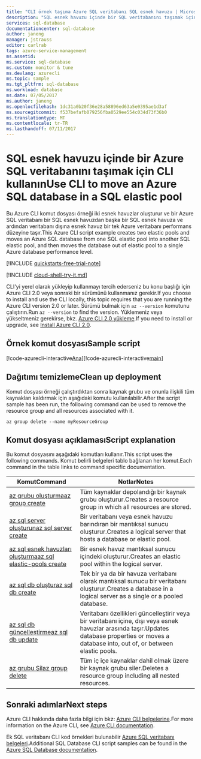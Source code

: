 ```yaml
---
title: "CLI örnek taşıma Azure SQL veritabanı SQL esnek havuzu | Microsoft Docs"
description: "SQL esnek havuzu içinde bir SQL veritabanını taşımak için azure CLI örnek betik"
services: sql-database
documentationcenter: sql-database
author: janeng
manager: jstrauss
editor: carlrab
tags: azure-service-management
ms.assetid: 
ms.service: sql-database
ms.custom: monitor & tune
ms.devlang: azurecli
ms.topic: sample
ms.tgt_pltfrm: sql-database
ms.workload: database
ms.date: 07/05/2017
ms.author: janeng
ms.openlocfilehash: 1dc31a0b20f36e28a58896ed63a5e0395ae1d3af
ms.sourcegitcommit: f537befafb079256fba0529ee554c034d73f36b0
ms.translationtype: MT
ms.contentlocale: tr-TR
ms.lasthandoff: 07/11/2017
---
```

# <a name="use-cli-to-move-an-azure-sql-database-in-a-sql-elastic-pool"></a><span data-ttu-id="f1d8e-103">SQL esnek havuzu içinde bir Azure SQL veritabanını taşımak için CLI kullanın</span><span class="sxs-lookup"><span data-stu-id="f1d8e-103">Use CLI to move an Azure SQL database in a SQL elastic pool</span></span>

<span data-ttu-id="f1d8e-104">Bu Azure CLI komut dosyası örneği iki esnek havuzlar oluşturur ve bir Azure SQL veritabanı bir SQL esnek havuzdan başka bir SQL esnek havuza ve ardından veritabanı dışına esnek havuz bir tek Azure veritabanı performans düzeyine taşır.</span><span class="sxs-lookup"><span data-stu-id="f1d8e-104">This Azure CLI script example creates two elastic pools and moves an Azure SQL database from one SQL elastic pool into another SQL elastic pool, and then moves the database out of elastic pool to a single Azure database performance level.</span></span> 

[!INCLUDE [quickstarts-free-trial-note](../../../includes/quickstarts-free-trial-note.md)]

[!INCLUDE [cloud-shell-try-it.md](../../../includes/cloud-shell-try-it.md)]

<span data-ttu-id="f1d8e-105">CLI'yi yerel olarak yükleyip kullanmayı tercih ederseniz bu konu başlığı için Azure CLI 2.0 veya sonraki bir sürümünü kullanmanız gerekir.</span><span class="sxs-lookup"><span data-stu-id="f1d8e-105">If you choose to install and use the CLI locally, this topic requires that you are running the Azure CLI version 2.0 or later.</span></span> <span data-ttu-id="f1d8e-106">Sürümü bulmak için `az --version` komutunu çalıştırın.</span><span class="sxs-lookup"><span data-stu-id="f1d8e-106">Run `az --version` to find the version.</span></span> <span data-ttu-id="f1d8e-107">Yüklemeniz veya yükseltmeniz gerekirse, bkz. [Azure CLI 2.0 yükleme]( /cli/azure/install-azure-cli).</span><span class="sxs-lookup"><span data-stu-id="f1d8e-107">If you need to install or upgrade, see [Install Azure CLI 2.0]( /cli/azure/install-azure-cli).</span></span> 

## <a name="sample-script"></a><span data-ttu-id="f1d8e-108">Örnek komut dosyası</span><span class="sxs-lookup"><span data-stu-id="f1d8e-108">Sample script</span></span>

<span data-ttu-id="f1d8e-109">[!code-azurecli-interactive[Ana](../../../cli_scripts/sql-database/move-database-between-pools/move-database-between-pools.sh "veritabanı havuzları arasında taşıma")]</span><span class="sxs-lookup"><span data-stu-id="f1d8e-109">[!code-azurecli-interactive[main](../../../cli_scripts/sql-database/move-database-between-pools/move-database-between-pools.sh "Move database between pools")]</span></span>

## <a name="clean-up-deployment"></a><span data-ttu-id="f1d8e-110">Dağıtımı temizleme</span><span class="sxs-lookup"><span data-stu-id="f1d8e-110">Clean up deployment</span></span>

<span data-ttu-id="f1d8e-111">Komut dosyası örneği çalıştırdıktan sonra kaynak grubu ve onunla ilişkili tüm kaynakları kaldırmak için aşağıdaki komutu kullanılabilir.</span><span class="sxs-lookup"><span data-stu-id="f1d8e-111">After the script sample has been run, the following command can be used to remove the resource group and all resources associated with it.</span></span>

```azurecli-interactive
az group delete --name myResourceGroup
```

## <a name="script-explanation"></a><span data-ttu-id="f1d8e-112">Komut dosyası açıklaması</span><span class="sxs-lookup"><span data-stu-id="f1d8e-112">Script explanation</span></span>

<span data-ttu-id="f1d8e-113">Bu komut dosyasını aşağıdaki komutları kullanır.</span><span class="sxs-lookup"><span data-stu-id="f1d8e-113">This script uses the following commands.</span></span> <span data-ttu-id="f1d8e-114">Komut belirli belgeleri tablo bağlanan her komut.</span><span class="sxs-lookup"><span data-stu-id="f1d8e-114">Each command in the table links to command specific documentation.</span></span>

| <span data-ttu-id="f1d8e-115">Komut</span><span class="sxs-lookup"><span data-stu-id="f1d8e-115">Command</span></span> | <span data-ttu-id="f1d8e-116">Notlar</span><span class="sxs-lookup"><span data-stu-id="f1d8e-116">Notes</span></span> |
|---|---|
| [<span data-ttu-id="f1d8e-117">az grubu oluşturma</span><span class="sxs-lookup"><span data-stu-id="f1d8e-117">az group create</span></span>](https://docs.microsoft.com/cli/azure/group#create) | <span data-ttu-id="f1d8e-118">Tüm kaynaklar depolandığı bir kaynak grubu oluşturur.</span><span class="sxs-lookup"><span data-stu-id="f1d8e-118">Creates a resource group in which all resources are stored.</span></span> |
| [<span data-ttu-id="f1d8e-119">az sql server oluşturun</span><span class="sxs-lookup"><span data-stu-id="f1d8e-119">az sql server create</span></span>](https://docs.microsoft.com/cli/azure/sql/server#create) | <span data-ttu-id="f1d8e-120">Bir veritabanı veya esnek havuzu barındıran bir mantıksal sunucu oluşturur.</span><span class="sxs-lookup"><span data-stu-id="f1d8e-120">Creates a logical server that hosts a database or elastic pool.</span></span> |
| [<span data-ttu-id="f1d8e-121">az sql esnek havuzları oluşturma</span><span class="sxs-lookup"><span data-stu-id="f1d8e-121">az sql elastic-pools create</span></span>](https://docs.microsoft.com/cli/azure/sql/elastic-pool#create) | <span data-ttu-id="f1d8e-122">Bir esnek havuz mantıksal sunucu içindeki oluşturur.</span><span class="sxs-lookup"><span data-stu-id="f1d8e-122">Creates an elastic pool within the logical server.</span></span> |
| [<span data-ttu-id="f1d8e-123">az sql db oluştur</span><span class="sxs-lookup"><span data-stu-id="f1d8e-123">az sql db create</span></span>](https://docs.microsoft.com/cli/azure/sql/db#create) | <span data-ttu-id="f1d8e-124">Tek bir ya da bir havuza veritabanı olarak mantıksal sunucu bir veritabanı oluşturur.</span><span class="sxs-lookup"><span data-stu-id="f1d8e-124">Creates a database in a logical server as a single or a pooled database.</span></span> |
| [<span data-ttu-id="f1d8e-125">az sql db güncelleştirme</span><span class="sxs-lookup"><span data-stu-id="f1d8e-125">az sql db update</span></span>](https://docs.microsoft.com/cli/azure/sql/db#update) | <span data-ttu-id="f1d8e-126">Veritabanı özellikleri güncelleştirir veya bir veritabanı içine, dışı veya esnek havuzlar arasında taşır.</span><span class="sxs-lookup"><span data-stu-id="f1d8e-126">Updates database properties or moves a database into, out of, or between elastic pools.</span></span> |
| [<span data-ttu-id="f1d8e-127">az grubu Sil</span><span class="sxs-lookup"><span data-stu-id="f1d8e-127">az group delete</span></span>](https://docs.microsoft.com/cli/azure/vm/extension#set) | <span data-ttu-id="f1d8e-128">Tüm iç içe kaynaklar dahil olmak üzere bir kaynak grubu siler.</span><span class="sxs-lookup"><span data-stu-id="f1d8e-128">Deletes a resource group including all nested resources.</span></span> |

## <a name="next-steps"></a><span data-ttu-id="f1d8e-129">Sonraki adımlar</span><span class="sxs-lookup"><span data-stu-id="f1d8e-129">Next steps</span></span>

<span data-ttu-id="f1d8e-130">Azure CLI hakkında daha fazla bilgi için bkz: [Azure CLI belgelerine](https://docs.microsoft.com/cli/azure/overview).</span><span class="sxs-lookup"><span data-stu-id="f1d8e-130">For more information on the Azure CLI, see [Azure CLI documentation](https://docs.microsoft.com/cli/azure/overview).</span></span>

<span data-ttu-id="f1d8e-131">Ek SQL veritabanı CLI kod örnekleri bulunabilir [Azure SQL veritabanı belgeleri](../sql-database-cli-samples.md).</span><span class="sxs-lookup"><span data-stu-id="f1d8e-131">Additional SQL Database CLI script samples can be found in the [Azure SQL Database documentation](../sql-database-cli-samples.md).</span></span>


